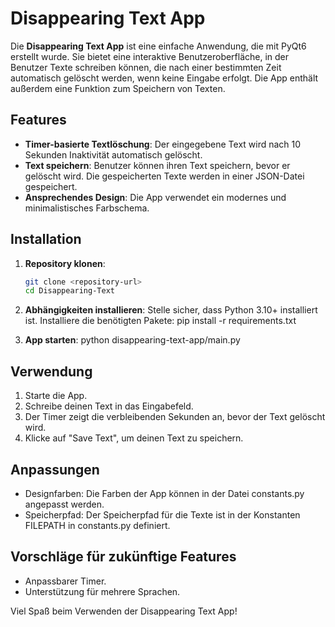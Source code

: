 # Disappearing Text App

Die **Disappearing Text App** ist eine einfache Anwendung, die mit PyQt6 erstellt wurde. Sie bietet eine interaktive Benutzeroberfläche, in der Benutzer Texte schreiben können, die nach einer bestimmten Zeit automatisch gelöscht werden, wenn keine Eingabe erfolgt. Die App enthält außerdem eine Funktion zum Speichern von Texten.

## Features

- **Timer-basierte Textlöschung**: Der eingegebene Text wird nach 10 Sekunden Inaktivität automatisch gelöscht.
- **Text speichern**: Benutzer können ihren Text speichern, bevor er gelöscht wird. Die gespeicherten Texte werden in einer JSON-Datei gespeichert.
- **Ansprechendes Design**: Die App verwendet ein modernes und minimalistisches Farbschema.

## Installation

1. **Repository klonen**:
   ```bash
   git clone <repository-url>
   cd Disappearing-Text

2. **Abhängigkeiten installieren**: 
    Stelle sicher, dass Python 3.10+ installiert ist. Installiere die benötigten Pakete:
    pip install -r requirements.txt

3. **App starten**:
    python disappearing-text-app/main.py

## Verwendung
1. Starte die App.
2. Schreibe deinen Text in das Eingabefeld.
3. Der Timer zeigt die verbleibenden Sekunden an, bevor der Text gelöscht wird.
4. Klicke auf "Save Text", um deinen Text zu speichern.

## Anpassungen
- Designfarben: Die Farben der App können in der Datei constants.py angepasst werden.
- Speicherpfad: Der Speicherpfad für die Texte ist in der Konstanten FILEPATH in constants.py definiert.

## Vorschläge für zukünftige Features
- Anpassbarer Timer.
- Unterstützung für mehrere Sprachen.


Viel Spaß beim Verwenden der Disappearing Text App! 